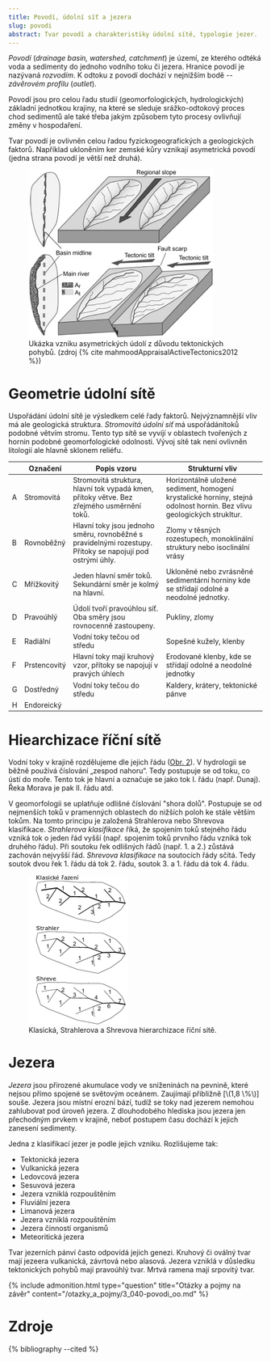 ```yaml
---
title: Povodí, údolní síť a jezera
slug: povodi
abstract: Tvar povodí a charakteristiky údolní sítě, typologie jezer.
---
```


*Povodí* (*drainage basin, watershed, catchment*) je území, ze kterého odtéká voda a sedimenty do jednoho vodního toku či jezera. Hranice povodí je nazývaná *rozvodím*. K odtoku z povodí dochází v nejnižším bodě -- *závěrovém profilu* (*outlet*).

Povodí jsou pro celou řadu studií (geomorfologických, hydrologických) základní jednotkou krajiny, na které se sleduje srážko-odtokový proces chod sedimentů ale také třeba jakým způsobem tyto procesy ovlivňují změny v hospodaření.

Tvar povodí je ovlivněn celou řadou fyzickogeografických a geologických faktorů. Například ukloněním ker zemské kůry vznikají asymetrická povodí (jedna strana povodí je větší než druhá).

<figure id="fig:watershedtilt">
<img src="/assets/obrazky/povodi/watershed_tilt.jpg" />
<figcaption>Ukázka vzniku asymetrických údolí z důvodu tektonických pohybů. (zdroj {% cite mahmoodAppraisalActiveTectonics2012 %})
</figcaption>
</figure>

# Geometrie údolní sítě

Uspořádání údolní sítě je výsledkem celé řady faktorů. Nejvýznamnější vliv má ale geologická struktura. *Stromovitá údolní síť* má uspořádánítoků podobné větvím stromu. Tento typ sítě se vyvíjí v oblastech tvořených z hornin podobné geomorfologické odolnosti. Vývoj sítě tak není ovlivněn litologií ale hlavně sklonem reliéfu.

<table>
  <thead>
    <tr>
      <th></th>
      <th>Označení</th>
      <th>Popis vzoru</th>
      <th>Strukturní vliv</th>
    </tr>
  </thead>
  <tbody>
    <tr>
      <td>A</td>
      <td>Stromovitá</td>
      <td>Stromovitá struktura, hlavní tok vypadá kmen, přítoky větve. Bez zřejmého usměrnění toků.</td>
      <td>Horizontálně uložené sediment, homogení krystalické horniny, stejná odolnost hornin. Bez vlivu geologických strukltur.</td>
    </tr>
    <tr>
      <td>B</td>
      <td>Rovnoběžný</td>
      <td>Hlavní toky jsou jednoho směru, rovnoběžné s pravidelnými rozestupy. Přítoky se napojují pod ostrými úhly.</td>
      <td>Zlomy v těsných rozestupech, monoklinální struktury nebo isoclinální vrásy</td>
    </tr>
    <tr>
      <td>C</td>
      <td>Mřížkovitý</td>
      <td>Jeden hlavní směr toků. Sekundární směr je kolmý na hlavní.</td>
      <td>Ukloněné nebo zvrásněné sedimentární horniny kde se střídají odolné a neodolné jednotky.</td>
    </tr>
    <tr>
      <td>D</td>
      <td>Pravoúhlý</td>
      <td>Údolí tvoří pravoúhlou síť. Oba směry jsou rovnocenně zastoupeny.</td>
      <td>Pukliny, zlomy</td>
    </tr>
    <tr>
      <td>E</td>
      <td>Radiální</td>
      <td>Vodní toky tečou od středu</td>
      <td>Sopešné kužely, klenby</td>
    </tr>
    <tr>
      <td>F</td>
      <td>Prstencovitý</td>
      <td>Hlavní toky mají kruhový vzor, přítoky se napojují v pravých úhlech</td>
      <td>Erodované klenby, kde se střídají odolné a neodolné jednotky</td>
    </tr>
    <tr>
      <td>G</td>
      <td>Dostředný</td>
      <td>Vodní toky tečou do středu</td>
      <td>Kaldery, krátery, tektonické pánve</td>
    </tr>
    <tr>
      <td>H</td>
      <td>Endoreický</td>
      <td></td>
    </tr>
  </tbody>
</table>

# Hiearchizace říční sítě

Vodní toky v krajině rozdělujeme dle jejich řádu ([Obr. 2](fig:radtoku)). V hydrologii se běžně používá číslování „zespod nahoru“. Tedy postupuje se od toku, co ústí do moře. Tento tok je hlavní a označuje se jako tok I. řádu (např. Dunaj). Řeka Morava je pak II. řádu atd.

V geomorfologii se uplatňuje odlišné číslování "shora dolů". Postupuje se od nejmenších toků v pramenných oblastech do nižších poloh ke stále větším tokům. Na tomto principu je založená Strahlerova nebo Shrevova klasifikace. *Strahlerova klasifikace* říká, že spojením toků stejného řádu vzniká tok o jeden řád vyšší (např. spojením toků prvního řádu vzniká tok druhého řádu). Při soutoku řek odlišných řádů (např. 1. a 2.) zůstává zachován nejvyšší řád. *Shrevova klasifikace* na soutocích řády sčítá. Tedy soutok dvou řek 1. řádu dá tok 2. řádu, soutok 3. a 1. řádu dá tok 4. řádu.

<figure id="fig:radtoku">
<img src="/assets/obrazky/povodi/rad_toku.png" />
<figcaption>Klasická, Strahlerova a Shrevova hierarchizace říční sítě.
</figcaption>
</figure>

# Jezera

*Jezera* jsou přirozené akumulace vody ve sníženinách na pevnině, které nejsou přímo spojené se světovým oceánem. Zaujímají přibližně [\\(1,8 \\%\\)] souše. Jezera jsou místní erozní bází, tudíž se toky nad jezerem nemohou zahlubovat pod úroveň jezera. Z dlouhodobého hlediska jsou jezera jen přechodným prvkem v krajině, neboť postupem času dochází k jejich zanesení sedimenty.

Jedna z klasifikací jezer je podle jejich vzniku. Rozlišujeme tak:
-   Tektonická jezera
-   Vulkanická jezera
-   Ledovcová jezera
-   Sesuvová jezera
-   Jezera vzniklá rozpouštěním
-   Fluviální jezera
-   Limanová jezera 
-   Jezera vzniklá rozpouštěním
-   Jezera činností organismů
-   Meteoritická jezera

Tvar jezerních pánví často odpovídá jejich genezi. Kruhový či oválný tvar mají jezeera vulkanická, závrtová nebo alasová. Jezera vzniklá v důsledku tektonických pohybů mají pravoúhlý tvar. Mrtvá ramena mají srpovitý tvar.



{% include admonition.html type="question" title="Otázky a pojmy na závěr" content="/otazky_a_pojmy/3_040-povodi_oo.md" %}

# Zdroje 
{% bibliography --cited %}